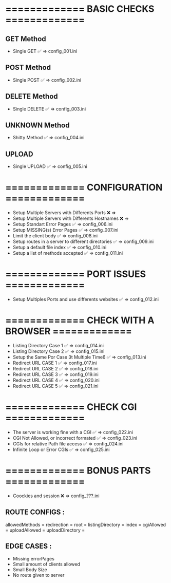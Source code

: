 # ============= BASIC CHECKS =============

## GET Method
- Single GET ✅ => config_001.ini

## POST Method
- Single POST ✅ => config_002.ini

## DELETE Method
- Single DELETE ✅ => config_003.ini

## UNKNOWN Method
- Shitty Method ✅ => config_004.ini

## UPLOAD
- Single UPLOAD ✅ => config_005.ini

# ============= CONFIGURATION =============
- Setup Multiple Servers with Differents Ports ❌ =>
- Setup Multiple Servers with Differents Hostnames ❌ =>
- Setup Standart Error Pages ✅ => config_006.ini
- Setup MISSING(s) Error Pages ✅ => config_007.ini
- Limit the client body ✅ => config_008.ini
- Setup routes in a server to different directories ✅ => config_009.ini
- Setup a default file index ✅ => config_010.ini
- Setup a list of methods accepted ✅ => config_011.ini

# ============= PORT ISSUES =============

- Setup Multiples Ports and use differents websites ✅ => config_012.ini

# ============= CHECK WITH A BROWSER =============
-  Listing Directory Case 1 ✅ => config_014.ini
-  Listing Directory Case 2 ✅ => config_015.ini
- Setup the Same Por Case 3t Multiple Time6 ✅ => config_013.ini
-  Redirect URL CASE 1 ✅ => config_017.ini
-  Redirect URL CASE 2 ✅ => config_018.ini
-  Redirect URL CASE 3 ✅ => config_019.ini
-  Redirect URL CASE 4 ✅ => config_020.ini
-  Redirect URL CASE 5 ✅ => config_021.ini

# ============= CHECK CGI =============

- The server is working fine with a CGI ✅ => config_022.ini
- CGI Not Allowed, or incorrect formated ✅ => config_023.ini
- CGIs for relative Path file access ✅ => config_024.ini
- Infinite Loop or Error CGIs ✅ => config_025.ini

# ============= BONUS PARTS =============
- Coockies and session ❌ => config_???.ini



## ROUTE CONFIGS :
allowedMethods = 
redirection =
root = 
listingDirectory    =
index =
cgiAllowed =
uploadAllowed =
uploadDirectory =

## EDGE CASES :
- Missing errorPages
- Small amount of clients allowed
- Small Body Size
- No route given to server

